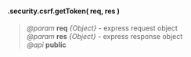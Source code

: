 #### .security.csrf.getToken( req, res )    
> *@param* **req** _{Object}_  - express request object    
> *@param* **res** _{Object}_  - express response object   
> *@api* **public**  

<div class="code-header addGitHubLink" data-file="lib/security/csrf.js#L30-L34"> &nbsp;</div><pre class=" language-javascript hideCode api"></pre> 

